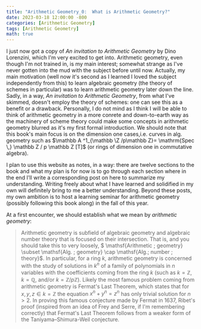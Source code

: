 ```yaml
---
title: "Arithmetic Geometry_0:  What is Arithmetic Geometry?" 
date: 2023-03-18 12:00:00 -800
categories: [Arithmetic Geometry]
tags: [Arithmetic Geometry]
math: true
---
```


I just now got a copy of *An invitation to Arithmetic Geometry* by Dino Lorenzini, which I'm very excited to get into. Arithmetic geometry, even though I'm not trained in, is my main interest; somewhat strange as I've never gotten into the mud with the subject before until now. Actually, my main motivation (well now it's second as I learned I loved the subject independently from this) to learn algebraic geometry (the theory of schemes in particular) was to learn arithmetic geometry later down the line. Sadly, in a way, *An invitation to Arithmetic Geometry*, from what I've skimmed, doesn't employ the theory of schemes: one can see this as a benefit or a drawback. Personally, I do not mind as I think I will be able to think of arithmetic geometry in a more conrete and down-to-earth way as the machinery of scheme theory could make some concepts in arithmetic geometry blurred as it's my first formal introduction. We should note that this book's main focus is on the dimension one cases,i.e. curves in alg. geometry such as $\mathbb A ^1_{\mathbb \Z /p\mathbb Z}= \mathrm{Spec \,} \mathbb Z / p \mathbb Z [T]$ (or rings of dimension one in commutative algebra).

I plan to use this website as notes, in a way: there are twelve sections to the book and what my plan is for now is to go through each section where in the end I'll write a corresponding post on here to summarize my understanding. Writing freely about what I have learned and solidified in my own will definitely bring to me a better understanding. Beyond these posts, my own ambition is to host a learning seminar for arithmetic geometry (possibly following this book along) in the fall of this year.




At a first encounter, we should establish what we mean by *arithmetic geometry*:

> Arithmetic geometry is subfield of algebraic geometry and algebraic number theory that is focused on their intersection. That is, and you should take this to very loosely, $ \mathsf{Arithmetic \; geometry} \subset \mathsf{Alg. \; geometry} \cap \mathsf{Alg.\;  number \; theory}$. In particular, for a ring $k$, arithmetic geometry is concerned with the study of solutions in $k^n$ of a family of polynomials in $n$ variables with the coefficients coming from the ring $k$ (such as $k = \mathbb Z$, $k = \mathbb Q$, and/or $k = \mathbb Z/p\mathbb Z$). Likely the most famous problem coming from arithmetic geometry is Fermat's Last Theorem, which states that for $x,y,z \in k = \mathbb Z$ the equation $x^n+y^n = z^n$ has only trivial solution for $n > 2$. In proving this famous conjecture made by Fermat in 1637, Ribet's proof (inspired from an idea of Frey and Serre, if I'm remembering correctly) that Fermat's Last Theorem follows from a weaker form of the Taniyama–Shimura-Weil conjecture. 
